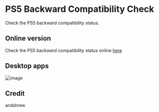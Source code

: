 # PS5 Backward Compatibility Check
Check the PS5 backward compatibility status. 

## Online version
Check the PS5 backward compatibility status online [here](https://pearlxcore.github.io/PS5-Backward-Compatibility-Check/)

## Desktop apps
![image](https://user-images.githubusercontent.com/36906814/97801206-06c19280-1c76-11eb-8888-ef4dde5bbb2b.png)

## Credit
andshrew

